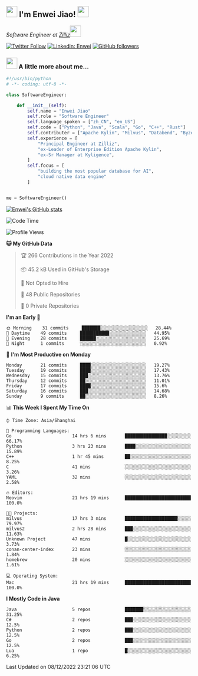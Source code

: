 <h2><img src="https://emojis.slackmojis.com/emojis/images/1531849430/4246/blob-sunglasses.gif?1531849430" width="30"/> I'm  Enwei Jiao! <img src="https://media.giphy.com/media/juBt25nT1KGys/giphy.gif" width=30> </h2>
<!-- <img align='right' src="https://media.giphy.com/media/M9gbBd9nbDrOTu1Mqx/giphy.gif" width="230"> -->
<p><em>Software Engineer at <a href="https://zilliz.com/">Zilliz</a><img src="https://media.giphy.com/media/WUlplcMpOCEmTGBtBW/giphy.gif" width="30"></em></p>

[![Twitter Follow](https://img.shields.io/twitter/follow/misteranmol?label=Follow)](https://twitter.com/intent/follow?screen_name=EnweiJiao)
[![Linkedin: Enwei](https://img.shields.io/badge/-enwei-blue?style=&logo=Linkedin&logoColor=white&link=https://www.linkedin.com/in/enwei-jiao-41192a97)](https://www.linkedin.com/in/enwei-jiao-41192a97/)
[![GitHub followers](https://img.shields.io/github/followers/jiaoew1991?label=Follow&style=social)](https://github.com/jiaoew1991)


### <img src="https://media.giphy.com/media/VgCDAzcKvsR6OM0uWg/giphy.gif" width="30"> A little more about me...  

```python
#!/usr/bin/python
# -*- coding: utf-8 -*-

class SoftwareEngineer:

    def __init__(self):
        self.name = "Enwei Jiao"
        self.role = "Software Engineer"
        self.language_spoken = ["zh_CN", "en_US"]
        self.code = ["Python", "Java", "Scala", "Go", "C++", "Rust"]
        self.contributer = ["Apache Kylin", "Milvus", "Databend", "Byzer-Lang"]
        self.experience = [
            "Principal Engineer at Zilliz",
            "ex-Leader of Enterprise Edition Apache Kylin",
            "ex-Sr Manager at Kyligence",
        ]
        self.focus = [
            "building the most popular database for AI",
            "cloud native data engine"
        ]


me = SoftwareEngineer()
```

[![Enwei's GitHub stats](https://github-readme-stats.vercel.app/api?username=jiaoew1991&count_private=true&show_icons=true)](https://github.com/jiaoew1991/jiaoew1991)

<!-- [![Top Langs](https://github-readme-stats.vercel.app/api/top-langs/?username=jiaoew1991&layout=compact)](https://github.com/jiaoew1991/jiaoew1991) -->

<!--START_SECTION:waka-->
![Code Time](http://img.shields.io/badge/Code%20Time-356%20hrs%2019%20mins-blue)

![Profile Views](http://img.shields.io/badge/Profile%20Views-0-blue)

**🐱 My GitHub Data** 

> 🏆 266 Contributions in the Year 2022
 > 
> 📦 45.2 kB Used in GitHub's Storage 
 > 
> 🚫 Not Opted to Hire
 > 
> 📜 48 Public Repositories 
 > 
> 🔑 0 Private Repositories  
 > 
**I'm an Early 🐤** 

```text
🌞 Morning    31 commits     ███████░░░░░░░░░░░░░░░░░░   28.44% 
🌆 Daytime    49 commits     ███████████░░░░░░░░░░░░░░   44.95% 
🌃 Evening    28 commits     ██████░░░░░░░░░░░░░░░░░░░   25.69% 
🌙 Night      1 commits      ░░░░░░░░░░░░░░░░░░░░░░░░░   0.92%

```
📅 **I'm Most Productive on Monday** 

```text
Monday       21 commits     ████░░░░░░░░░░░░░░░░░░░░░   19.27% 
Tuesday      19 commits     ████░░░░░░░░░░░░░░░░░░░░░   17.43% 
Wednesday    15 commits     ███░░░░░░░░░░░░░░░░░░░░░░   13.76% 
Thursday     12 commits     ██░░░░░░░░░░░░░░░░░░░░░░░   11.01% 
Friday       17 commits     ████░░░░░░░░░░░░░░░░░░░░░   15.6% 
Saturday     16 commits     ███░░░░░░░░░░░░░░░░░░░░░░   14.68% 
Sunday       9 commits      ██░░░░░░░░░░░░░░░░░░░░░░░   8.26%

```


📊 **This Week I Spent My Time On** 

```text
⌚︎ Time Zone: Asia/Shanghai

💬 Programming Languages: 
Go                       14 hrs 6 mins       ████████████████░░░░░░░░░   66.17% 
Python                   3 hrs 23 mins       ████░░░░░░░░░░░░░░░░░░░░░   15.89% 
C++                      1 hr 45 mins        ██░░░░░░░░░░░░░░░░░░░░░░░   8.25% 
C                        41 mins             ░░░░░░░░░░░░░░░░░░░░░░░░░   3.26% 
YAML                     32 mins             ░░░░░░░░░░░░░░░░░░░░░░░░░   2.58%

🔥 Editors: 
Neovim                   21 hrs 19 mins      █████████████████████████   100.0%

🐱‍💻 Projects: 
milvus                   17 hrs 3 mins       ████████████████████░░░░░   79.97% 
milvus2                  2 hrs 28 mins       ███░░░░░░░░░░░░░░░░░░░░░░   11.63% 
Unknown Project          47 mins             █░░░░░░░░░░░░░░░░░░░░░░░░   3.73% 
conan-center-index       23 mins             ░░░░░░░░░░░░░░░░░░░░░░░░░   1.84% 
homebrew                 20 mins             ░░░░░░░░░░░░░░░░░░░░░░░░░   1.61%

💻 Operating System: 
Mac                      21 hrs 19 mins      █████████████████████████   100.0%

```

**I Mostly Code in Java** 

```text
Java                     5 repos             ███████░░░░░░░░░░░░░░░░░░   31.25% 
C#                       2 repos             ███░░░░░░░░░░░░░░░░░░░░░░   12.5% 
Python                   2 repos             ███░░░░░░░░░░░░░░░░░░░░░░   12.5% 
Go                       2 repos             ███░░░░░░░░░░░░░░░░░░░░░░   12.5% 
Lua                      1 repo              █░░░░░░░░░░░░░░░░░░░░░░░░   6.25%

```



 Last Updated on 08/12/2022 23:21:06 UTC
<!--END_SECTION:waka-->
